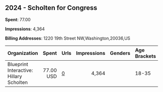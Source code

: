 ## 2024 - Scholten for Congress 
**Spent**: 77.00

**Impressions**: 4,364

**Billing Addresses**: 1220 19th Street NW,Washington,20036,US

|Organization|Spent|Urls|Impressions|Genders|Age Brackets|Country Codes|
|:---|---:|:---|---:|:---|:---|:---|
|Blueprint Interactive: Hillary Scholten|77.00 USD|[0](https://www.snap.com/political-ads/asset/b19aac11a81fc3d92bb4e9e7381b22f0e3f9ec06b30de854d52bd8e78eba8329?mediaType=mp4)|4,364||18-35|united states|

